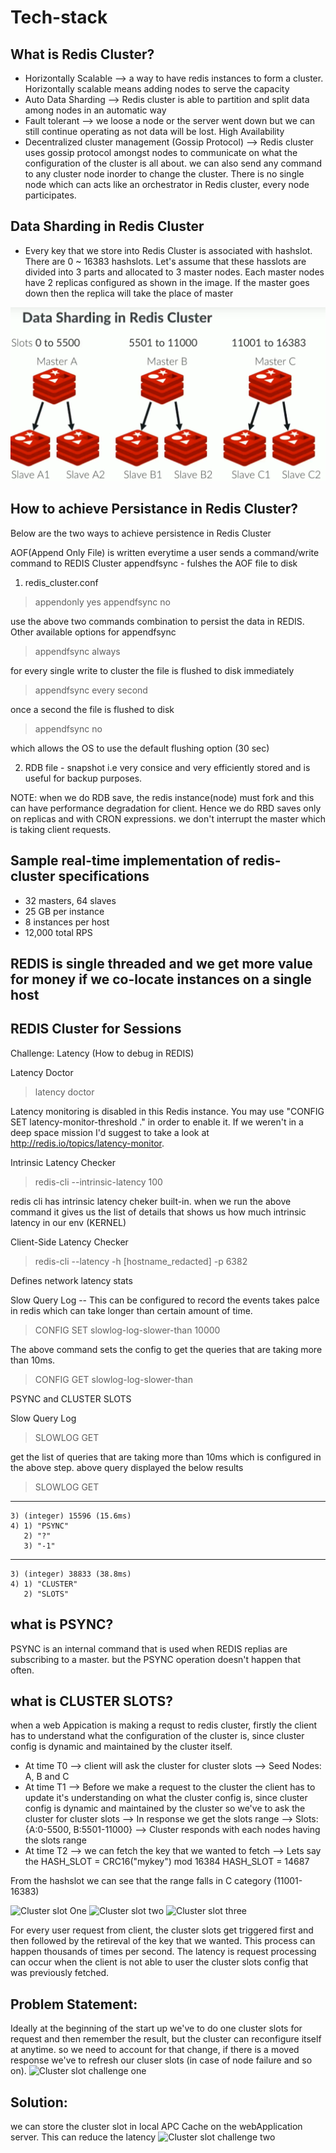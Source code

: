 # Tech-stack

## What is Redis Cluster?

* Horizontally Scalable --> a way to have redis instances to form a cluster. Horizontally scalable means adding nodes to serve the capacity
* Auto Data Sharding --> Redis cluster is able to partition and split data among nodes in an automatic way 
* Fault tolerant --> we loose a node or the server went down but we can still continue operating as not data will be lost. High Availability
* Decentralized cluster management (Gossip Protocol) --> Redis cluster uses gossip protocol amongst nodes to communicate on what the configuration of the cluster is all about. we can also send any command to any cluster node inorder to change the cluster. There is no single node which can acts like an orchestrator in Redis cluster, every node participates. 

## Data Sharding in Redis Cluster

* Every key that we store into Redis Cluster is associated with hashslot. There are 0 ~ 16383 hashslots. Let's assume that these hasslots are divided into 3 parts and allocated to 3 master nodes. Each master nodes have 2 replicas configured as shown in the image. If the master goes down then the replica will take the place of master

![data sharing redis][data-sharing-redis]

## How to achieve Persistance in Redis Cluster?

Below are the two ways to achieve persistence in Redis Cluster

AOF(Append Only File) is written everytime a user sends a command/write command to REDIS Cluster
appendfsync - fulshes the AOF file to disk

1. redis_cluster.conf

> appendonly yes 
> appendfsync no

use the above two commands combination to persist the data in REDIS.
Other available options for appendfsync

> appendfsync always

for every single write to cluster the file is flushed to disk immediately

> appendfsync every second

once a second the file is flushed to disk

> appendfsync no

which allows the OS to use the default flushing option (30 sec)


2. RDB file - snapshot i.e very consice and very efficiently stored and is useful for backup purposes.

NOTE: when we do RDB save, the redis instance(node) must fork and this can have performance degradation for client. Hence we do RBD saves only on replicas and with CRON expressions. 
we don't interrupt the master which is taking client requests.

## Sample real-time implementation of redis-cluster specifications

* 32 masters, 64 slaves
* 25 GB per instance
* 8 instances per host
* 12,000 total RPS

## REDIS is single threaded and we get more value for money if we co-locate instances on a single host

## REDIS Cluster for Sessions
Challenge: Latency (How to debug in REDIS)

Latency Doctor

> latency doctor

Latency monitoring is disabled in this Redis instance. 
You may use "CONFIG SET latency-monitor-threshold <milliseconds>." in order to enable it. 
If we weren't in a deep space mission I'd suggest to take a look at http://redis.io/topics/latency-monitor.

Intrinsic Latency Checker

> redis-cli --intrinsic-latency 100

redis cli has intrinsic latency cheker built-in.
when we run the above command it gives us the list of details that shows us how much intrinsic latency in our env (KERNEL)

Client-Side Latency Checker

> redis-cli --latency -h [hostname_redacted] -p 6382

Defines network latency stats

Slow Query Log -- This can be configured to record the events takes palce in redis which can take longer than certain amount of time. 

> CONFIG SET slowlog-log-slower-than 10000

The above command sets the config to get the queries that are taking more than 10ms.

> CONFIG GET slowlog-log-slower-than


PSYNC and CLUSTER SLOTS

Slow Query Log

> SLOWLOG GET

get the list of queries that are taking more than 10ms which is configured in the above step.
above query displayed the below results

> SLOWLOG GET
---
	3) (integer) 15596 (15.6ms)
	4) 1) "PSYNC"
	   2) "?"
	   3) "-1"
---
	3) (integer) 38833 (38.8ms)
	4) 1) "CLUSTER"
	   2) "SLOTS"
	   
## what is PSYNC? 
PSYNC is an internal command that is used when REDIS replias are subscribing to a master. but the PSYNC operation doesn't happen that often.


## what is CLUSTER SLOTS?
when a web Appication is making a requst to redis cluster, firstly the client has to understand what the configuration of the cluster is, since cluster config is dynamic 
and maintained by the cluster itself.

* At time T0 --> client will ask the cluster for cluster slots --> Seed Nodes: A, B and C
* At time T1 --> Before we make a request to the cluster the client has to update it's understanding on what the cluster config is, since cluster config is dynamic and maintained by the cluster so we've to ask the cluster for cluster slots --> In response we get the slots range  --> Slots: {A:0-5500, B:5501-11000} --> Cluster responds with each nodes having the slots range
* At time T2 --> we can fetch the key that we wanted to fetch --> Lets say the HASH_SLOT = CRC16("mykey") mod 16384 HASH_SLOT = 14687

From the hashslot we can see that the range falls in C category (11001-16383)

![Cluster slot One][cluster-slot-1]
![Cluster slot two][cluster-slot-2]
![Cluster slot three][cluster-slot-3]


For every user request from client, the cluster slots get triggered first and then followed by the retireval of the key that we wanted. This process can happen thousands of times per second. 
The latency is request processing can occur when the client is not able to user the cluster slots config that was previously fetched.

## Problem Statement:

Ideally at the beginning of the start up we've to do one cluster slots for request and then remember the result, but the cluster can reconfigure itself at anytime. 
so we need to account for that change, if there is a moved response we've to refresh our cluser slots (in case of node failure and so on).
![Cluster slot challenge one][cluster-slot-1]

## Solution: 

we can store the cluster slot in local APC Cache on the webApplication server. This can reduce the latency
![Cluster slot challenge two][cluster-slot-1]

[cluster-slot-1]: redis-theory/blob/REDIS-cluster-slots-1.PNG
[cluster-slot-2]: redis-theory/blob/REDIS-cluster-slots-2.PNG
[cluster-slot-3]: redis-theory/blob/REDIS-cluster-slots-3.PNG
[Cluster-slot-challenge-one]: redis-theory/blob/REDIS-cluster-slots-challenge-solution.PNG
[Cluster-slot-challenge-two]: redis-theory/blob/REDIS-cluster-slots-challenge.PNG
[data-sharing-redis]: redis-theory/blob/data-sharding-redis.PNG